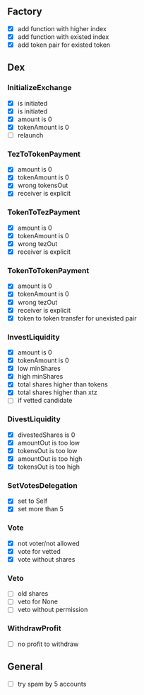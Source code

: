 ## Factory

- [x] add function with higher index
- [x] add function with existed index
- [x] add token pair for existed token

## Dex

### InitializeExchange

- [x] is initiated
- [x] is initiated
- [x] amount is 0
- [x] tokenAmount is 0
- [ ] relaunch

### TezToTokenPayment

- [x] amount is 0
- [x] tokenAmount is 0
- [x] wrong tokensOut
- [x] receiver is explicit

### TokenToTezPayment

- [x] amount is 0
- [x] tokenAmount is 0
- [x] wrong tezOut
- [x] receiver is explicit

### TokenToTokenPayment

- [x] amount is 0
- [x] tokenAmount is 0
- [x] wrong tezOut
- [x] receiver is explicit
- [x] token to token transfer for unexisted pair

### InvestLiquidity

- [x] amount is 0
- [x] tokenAmount is 0
- [x] low minShares
- [x] high minShares
- [x] total shares higher than tokens
- [x] total shares higher than xtz
- [ ] if vetted candidate

### DivestLiquidity

- [x] divestedShares is 0
- [x] amountOut is too low
- [x] tokensOut is too low
- [x] amountOut is too high
- [x] tokensOut is too high

### SetVotesDelegation

- [x] set to Self
- [x] set more than 5

### Vote

- [x] not voter/not allowed
- [x] vote for vetted
- [x] vote without shares

### Veto

- [ ] old shares
- [ ] veto for None
- [ ] veto without permission

### WithdrawProfit

- [ ] no profit to withdraw

## General

- [ ] try spam by 5 accounts
